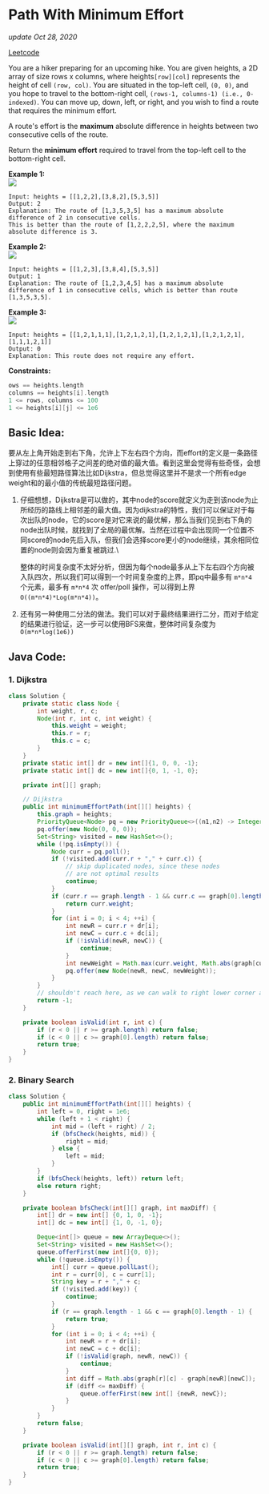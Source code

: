 # Path With Minimum Effort

_update Oct 28, 2020_

[Leetcode](https://leetcode.com/problems/path-with-minimum-effort/)

You are a hiker preparing for an upcoming hike. You are given heights, a 2D array of size rows x columns, where heights`[row][col]` represents the height of cell `(row, col)`. You are situated in the top-left cell, `(0, 0)`, and you hope to travel to the bottom-right cell, `(rows-1, columns-1) (i.e., 0-indexed)`. You can move up, down, left, or right, and you wish to find a route that requires the minimum effort.

A route's effort is the **maximum** absolute difference in heights between two consecutive cells of the route.

Return the **minimum effort** required to travel from the top-left cell to the bottom-right cell.

**Example 1:**\
 ![](https://assets.leetcode.com/uploads/2020/10/04/ex1.png)

```
Input: heights = [[1,2,2],[3,8,2],[5,3,5]]
Output: 2
Explanation: The route of [1,3,5,3,5] has a maximum absolute difference of 2 in consecutive cells.
This is better than the route of [1,2,2,2,5], where the maximum absolute difference is 3.
```

**Example 2:**\
 ![](https://assets.leetcode.com/uploads/2020/10/04/ex2.png)

```
Input: heights = [[1,2,3],[3,8,4],[5,3,5]]
Output: 1
Explanation: The route of [1,2,3,4,5] has a maximum absolute difference of 1 in consecutive cells, which is better than route [1,3,5,3,5].
```

**Example 3:**\
 ![](https://assets.leetcode.com/uploads/2020/10/04/ex3.png)

```
Input: heights = [[1,2,1,1,1],[1,2,1,2,1],[1,2,1,2,1],[1,2,1,2,1],[1,1,1,2,1]]
Output: 0
Explanation: This route does not require any effort.
```

**Constraints:**

```c
ows == heights.length
columns == heights[i].length
1 <= rows, columns <= 100
1 <= heights[i][j] <= 1e6
```

## Basic Idea:

要从左上角开始走到右下角，允许上下左右四个方向，而effort的定义是一条路径上穿过的任意相邻格子之间差的绝对值的最大值。看到这里会觉得有些奇怪，会想到使用有些最短路径算法比如Dijkstra，但总觉得这里并不是求一个所有edge weight和的最小值的传统最短路径问题。

1.  仔细想想，Dijkstra是可以做的，其中node的score就定义为走到该node为止所经历的路线上相邻差的最大值。因为dijkstra的特性，我们可以保证对于每次出队的node，它的score是对它来说的最优解，那么当我们见到右下角的node出队时候，就找到了全局的最优解。当然在过程中会出现同一个位置不同score的node先后入队，但我们会选择score更小的node继续，其余相同位置的node则会因为重复被跳过.\


    整体的时间复杂度不太好分析，但因为每个node最多从上下左右四个方向被入队四次，所以我们可以得到一个时间复杂度的上界，即pq中最多有 `m*n*4` 个元素，最多有 `m*n*4` 次 offer/poll 操作，可以得到上界 `O((m*n*4)*Log(m*n*4))`。
2. 还有另一种使用二分法的做法。我们可以对于最终结果进行二分，而对于给定的结果进行验证，这一步可以使用BFS来做，整体时间复杂度为 `O(m*n*log(1e6))`

## Java Code:

### 1. Dijkstra

```java
class Solution {
    private static class Node {
        int weight, r, c;
        Node(int r, int c, int weight) {
            this.weight = weight;
            this.r = r;
            this.c = c;
        }
    }
    private static int[] dr = new int[]{1, 0, 0, -1};
    private static int[] dc = new int[]{0, 1, -1, 0};

    private int[][] graph;

    // Dijkstra
    public int minimumEffortPath(int[][] heights) {
        this.graph = heights;
        PriorityQueue<Node> pq = new PriorityQueue<>((n1,n2) -> Integer.compare(n1.weight, n2.weight));
        pq.offer(new Node(0, 0, 0));
        Set<String> visited = new HashSet<>();
        while (!pq.isEmpty()) {
            Node curr = pq.poll();
            if (!visited.add(curr.r + "," + curr.c)) {
                // skip duplicated nodes, since these nodes
                // are not optimal results
                continue;
            }
            if (curr.r == graph.length - 1 && curr.c == graph[0].length - 1) {
                return curr.weight;
            }
            for (int i = 0; i < 4; ++i) {
                int newR = curr.r + dr[i];
                int newC = curr.c + dc[i];
                if (!isValid(newR, newC)) {
                    continue;
                }
                int newWeight = Math.max(curr.weight, Math.abs(graph[curr.r][curr.c] - graph[newR][newC]));
                pq.offer(new Node(newR, newC, newWeight));
            }
        }
        // shouldn't reach here, as we can walk to right lower corner anyway
        return -1;
    }

    private boolean isValid(int r, int c) {
        if (r < 0 || r >= graph.length) return false;
        if (c < 0 || c >= graph[0].length) return false;
        return true;
    }
}
```

### 2. Binary Search

```java
class Solution {
    public int minimumEffortPath(int[][] heights) {
        int left = 0, right = 1e6;
        while (left + 1 < right) {
            int mid = (left + right) / 2;
            if (bfsCheck(heights, mid)) {
                right = mid;
            } else {
                left = mid;
            }
        }
        if (bfsCheck(heights, left)) return left;
        else return right;
    }

    private boolean bfsCheck(int[][] graph, int maxDiff) {
        int[] dr = new int[] {0, 1, 0, -1};
        int[] dc = new int[] {1, 0, -1, 0};

        Deque<int[]> queue = new ArrayDeque<>();
        Set<String> visited = new HashSet<>();
        queue.offerFirst(new int[]{0, 0});
        while (!queue.isEmpty()) {
            int[] curr = queue.pollLast();
            int r = curr[0], c = curr[1];
            String key = r + "," + c;
            if (!visited.add(key)) {
                continue;
            }
            if (r == graph.length - 1 && c == graph[0].length - 1) {
                return true;
            }
            for (int i = 0; i < 4; ++i) {
                int newR = r + dr[i];
                int newC = c + dc[i];
                if (!isValid(graph, newR, newC)) {
                    continue;
                }
                int diff = Math.abs(graph[r][c] - graph[newR][newC]);
                if (diff <= maxDiff) {
                    queue.offerFirst(new int[] {newR, newC});
                }
            }
        }
        return false;
    }

    private boolean isValid(int[][] graph, int r, int c) {
        if (r < 0 || r >= graph.length) return false;
        if (c < 0 || c >= graph[0].length) return false;
        return true;
    }
}
```
